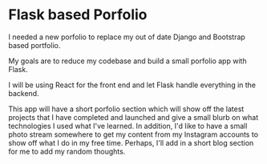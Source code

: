 # Flask based Porfolio

I needed a new porfolio to replace my out of date Django and Bootstrap based portfolio.

My goals are to reduce my codebase and build a small porfolio app with Flask.

I will be using React for the front end and let Flask handle everything in the backend.

This app will have a short porfolio section which will show off the latest projects that I have completed and launched and give a small blurb on what technologies I used what I've learned.  In addition, I'd like to have a small photo stream somewhere to get my content from my Instagram accounts to show off what I do in my free time.  Perhaps, I'll add in a short blog section for me to add my random thoughts. 

